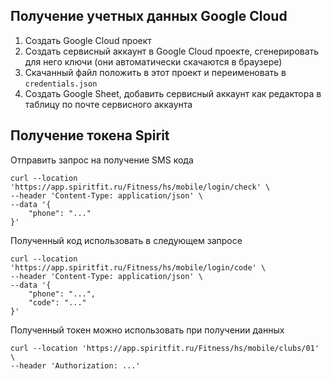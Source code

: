 ## Получение учетных данных Google Cloud

1. Создать Google Cloud проект
1. Создать сервисный аккаунт в Google Cloud проекте, сгенерировать для него ключи (они автоматически скачаются в браузере)
1. Скачанный файл положить в этот проект и переименовать в `credentials.json`
1. Создать Google Sheet, добавить сервисный аккаунт как редактора в таблицу по почте сервисного аккаунта

## Получение токена Spirit

Отправить запрос на получение SMS кода

```
curl --location 'https://app.spiritfit.ru/Fitness/hs/mobile/login/check' \
--header 'Content-Type: application/json' \
--data '{
    "phone": "..."
}'
```

Полученный код использовать в следующем запросе

```
curl --location 'https://app.spiritfit.ru/Fitness/hs/mobile/login/code' \
--header 'Content-Type: application/json' \
--data '{
    "phone": "...",
    "code": "..."
}'
```

Полученный токен можно использовать при получении данных

```
curl --location 'https://app.spiritfit.ru/Fitness/hs/mobile/clubs/01' \
--header 'Authorization: ...'
```
